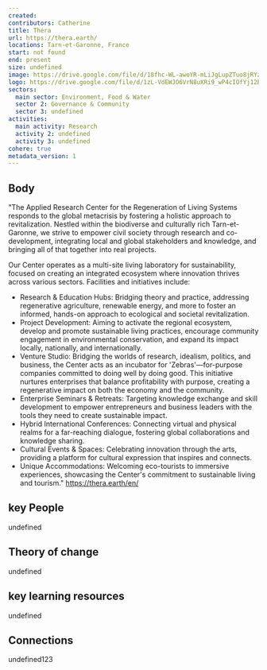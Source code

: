 ```yaml
---
created:
contributors: Catherine
title: Théra
url: https://thera.earth/
locations: Tarn-et-Garonne, France
start: not found
end: present
size: undefined
image: https://drive.google.com/file/d/18fhc-WL-awoYR-mLiJgLupZTuo8jRYz5/view?usp=drive_link
logo: https://drive.google.com/file/d/1zL-VdEWJO6VrN8uXRi9_wP4cIOfYj12B/view?usp=drive_link
sectors:
  main sector: Environment, Food & Water
  sector 2: Governance & Community
  sector 3: undefined
activities: 
  main activity: Research
  activity 2: undefined
  activity 3: undefined
cohere: true
metadata_version: 1
---
```



## Body

"The Applied Research Center for the Regeneration of Living Systems responds to the global metacrisis by fostering a holistic approach to revitalization. Nestled within the biodiverse and culturally rich Tarn-et-Garonne, we strive to empower civil society through research and co-development, integrating local and global stakeholders and knowledge, and bringing all of that together into real projects.

Our Center operates as a multi-site living laboratory for sustainability, focused on creating an integrated ecosystem where innovation thrives across various sectors. Facilities and initiatives include:

- Research & Education Hubs: Bridging theory and practice, addressing regenerative agriculture, renewable energy, and more to foster an informed, hands-on approach to ecological and societal revitalization.
- Project Development: Aiming to activate the regional ecosystem, develop and promote sustainable living practices, encourage community engagement in environmental conservation, and expand its impact locally, nationally, and internationally.
- Venture Studio: Bridging the worlds of research, idealism, politics, and business, the Center acts as an incubator for 'Zebras'—for-purpose companies committed to doing well by doing good. This initiative nurtures enterprises that balance profitability with purpose, creating a regenerative impact on both the economy and the community.
- Enterprise Seminars & Retreats: Targeting knowledge exchange and skill development to empower entrepreneurs and business leaders with the tools they need to create sustainable impact. 
- Hybrid International Conferences: Connecting virtual and physical realms for a far-reaching dialogue, fostering global collaborations and knowledge sharing.
- Cultural Events & Spaces: Celebrating innovation through the arts, providing a platform for cultural expression that inspires and connects.
- Unique Accommodations: Welcoming eco-tourists to immersive experiences, showcasing the Center's commitment to sustainable living and tourism."
https://thera.earth/en/ 

## key People

undefined

## Theory of change

undefined

## key learning resources

undefined

## Connections

undefined123

